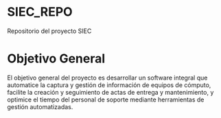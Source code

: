 # SIEC_REPO
Repositorio del proyecto SIEC





# Objetivo General
El objetivo general del proyecto es desarrollar un software integral que automatice la captura y gestión de información de equipos de cómputo, facilite la creación y seguimiento de actas de entrega y mantenimiento, y optimice el tiempo del personal de soporte mediante herramientas de gestión automatizadas.
